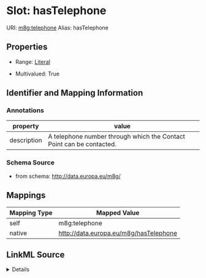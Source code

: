 

# Slot: hasTelephone 



URI: [m8g:telephone](http://data.europa.eu/m8g/telephone)
Alias: hasTelephone

<!-- no inheritance hierarchy -->








## Properties

* Range: [Literal](Literal.md)

* Multivalued: True





## Identifier and Mapping Information





### Annotations

| property | value |
| --- | --- |
| description | A telephone number through which the Contact Point can be contacted. || rdfs:isDefinedby | http://data.europa.eu/m8g |



### Schema Source


* from schema: http://data.europa.eu/m8g/




## Mappings

| Mapping Type | Mapped Value |
| ---  | ---  |
| self | m8g:telephone |
| native | http://data.europa.eu/m8g/hasTelephone |




## LinkML Source

<details>
```yaml
name: hasTelephone
annotations:
  description:
    tag: description
    value: A telephone number through which the Contact Point can be contacted.
  rdfs:isDefinedby:
    tag: rdfs:isDefinedby
    value: http://data.europa.eu/m8g
from_schema: http://data.europa.eu/m8g/
rank: 1000
domain: ContactPoint
slot_uri: m8g:telephone
alias: hasTelephone
range: Literal
multivalued: true

```
</details>
